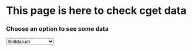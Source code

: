 <html>
<head>
<meta charset="utf-8"/>
<script src="script_data_extended.js"></script>
<link rel="stylesheet" href="style.css" />
	<title>CGET data page</title>
</head>
<body>
	<h1>This page is here to check cget data</h1>
	<h3>Choose an option to see some data</h3>
	<select onchange="init(this.options[this.selectedIndex].value);" 
			onload="init(this.options[0].value);">
		<!--<option value="veolia">Veolia</option>-->
		<option value="solidarum">Solidarum</option>
		<!--<option value="vinci">Vinci</option>-->
		<!--<option value="carasso">Carasso</option>-->
		<!--<option value="apriles">Apriles</option>-->
		<option value="bretagne">Bretagne Creative</option>
		<!--<option value="unccas">Unccas</option>-->
		<option value="reseaurural">Reseau rural</option>
		<option value="avise">Avise</option>
	</select>
	<div id="data"></div>
</body>
</html>